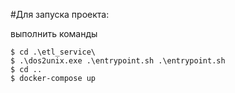 #Для запуска проекта:


выполнить команды 
```console
$ cd .\etl_service\
$ .\dos2unix.exe .\entrypoint.sh .\entrypoint.sh
$ cd ..
$ docker-compose up
```